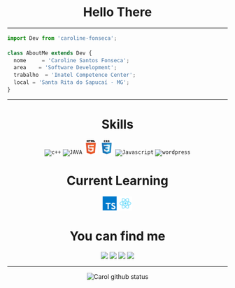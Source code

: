 <h1 align="center"> Hello There </h1>

---

```js
import Dev from 'caroline-fonseca';

class AboutMe extends Dev {
  nome     = 'Caroline Santos Fonseca';
  area    = 'Software Development';
  trabalho  = 'Inatel Competence Center';
  local = 'Santa Rita do Sapucaí - MG';
}

```

---

<h1 align = "center"> Skills </h1>
<p align = "center">
<code><img height="32" src="https://raw.githubusercontent.com/isocpp/logos/master/cpp_logo.png" alt="c++"/></code>
<code><img height="32" src="https://camo.githubusercontent.com/651195b8c66a9dd22316e672992077dbcecea4ca904b45a6681558ebc0ecc517/68747470733a2f2f75706c6f61642e77696b696d656469612e6f72672f77696b6970656469612f656e2f7468756d622f332f33302f4a6176615f70726f6772616d6d696e675f6c616e67756167655f6c6f676f2e7376672f33303070782d4a6176615f70726f6772616d6d696e675f6c616e67756167655f6c6f676f2e7376672e706e67" alt="JAVA"/></code>
<code><img height="32" src="https://raw.githubusercontent.com/github/explore/80688e429a7d4ef2fca1e82350fe8e3517d3494d/topics/html/html.png" alt="HTML5"/></code>
<code><img height="32" src="https://raw.githubusercontent.com/github/explore/80688e429a7d4ef2fca1e82350fe8e3517d3494d/topics/css/css.png" alt="CSS"/></code>
<code><img height="32" src="https://seeklogo.com/images/J/javascript-logo-E967E87D74-seeklogo.com.png" alt="Javascript"/></code>
<code><img height="32" src="https://www.flaticon.com/svg/vstatic/svg/49/49006.svg?token=exp=1614796668~hmac=9ad527d1ea034e3260d372c51f23cfdd" alt="wordpress"/></code>

</p>

<h1 align = "center"> Current Learning </h2>
<p align = "center"> 
<code><img height="32" src="https://raw.githubusercontent.com/github/explore/80688e429a7d4ef2fca1e82350fe8e3517d3494d/topics/typescript/typescript.png" alt="Typescript"/></code>
<code><img height="32" src="https://raw.githubusercontent.com/github/explore/80688e429a7d4ef2fca1e82350fe8e3517d3494d/topics/react/react.png" alt="React"/></code>
<!--<code><img height="32" src="https://raw.githubusercontent.com/github/explore/80688e429a7d4ef2fca1e82350fe8e3517d3494d/topics/angular/angular.png" alt="Angular"/></code>-->
</p>
<h1 align = 'center'> You can find me </h1>
<p align = "center">
  <a href="#" alt="Gmail">
  <img src="https://img.shields.io/badge/-Gmail-FF0000?style=flat-square&labelColor=FF0000&logo=gmail&logoColor=white&link=caroline.fonseca@inatel.br" /></a>

  <a href="#" alt="Linkedin">
  <img src="https://img.shields.io/badge/-Linkedin-0e76a8?style=flat-square&logo=Linkedin&logoColor=white&link=https://www.linkedin.com/in/carolinefons/" /></a>

  <a href="#" alt="github">
  <img src="https://img.shields.io/badge/-Personal Github-000000?style=flat-square&labelColor=000000&logo=github&logoColor=white"/></a>

  <a href="#" alt="Instagram">
  <img src="https://img.shields.io/badge/-Instagram-DF0174?style=flat-square&labelColor=DF0174&logo=instagram&logoColor=white&link=instagram.com/carol_fonseca"/></a>
</p>

---
<p align = "center">
<img src="https://github-readme-stats.vercel.app/api?username=caroline-fonseca&count_private=true&show_icons=true&theme=radicalk" alt="Carol github status" width="450" /> 
  
<!--&nbsp; &nbsp;
 <img src="https://github-readme-stats.vercel.app/api/top-langs/?username=caroline-fonseca&layout=compact&exclude_repo=exposure-fusion&theme=vue-dark" alt="Top Languages" width="auto"/></p>
<br>

